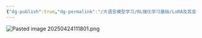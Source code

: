 ```yaml
---
{"dg-publish":true,"dg-permalink":"/大语言模型学习/RL强化学习基础/LoRA及其变体/LoRA-FA","dg-home":false,"dg-description":"在此输入笔记的描述","dg-hide":false,"dg-hide-title":false,"dg-show-backlinks":true,"dg-show-local-graph":true,"dg-show-inline-title":true,"dg-pinned":false,"dg-passphrase":"在此输入访问密码","dg-enable-mathjax":false,"dg-enable-mermaid":false,"dg-enable-uml":false,"dg-note-icon":0,"dg-enable-dataview":false,"tags":["NLP"],"permalink":"/大语言模型学习/RL强化学习基础/LoRA及其变体/LoRA-FA/","dgShowBacklinks":true,"dgShowLocalGraph":true,"dgShowInlineTitle":true,"dgPassFrontmatter":true,"noteIcon":0,"created":"2025-04-24T11:17:46.842+08:00","updated":"2025-04-24T11:18:02.316+08:00"}
---
```




![Pasted image 20250424111801.png](/img/user/%E9%99%84%E4%BB%B6/Pasted%20image%2020250424111801.png)

